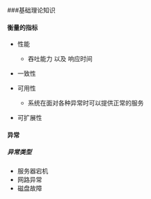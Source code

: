###基础理论知识

#### 衡量的指标
+ 性能
	+ 吞吐能力 以及 响应时间
+ 一致性

+ 可用性
	+ 系统在面对各种异常时可以提供正常的服务
+ 可扩展性

#### 异常
##### 异常类型
+ 服务器宕机
+ 网路异常
+ 磁盘故障
